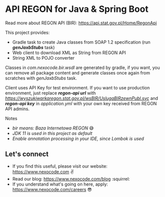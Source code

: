# API REGON for Java & Spring Boot

Read more about REGON API (BIR): https://api.stat.gov.pl/Home/RegonApi

This project provides:
* Gradle task to create Java classes from SOAP 1.2 specification  (run ***genJaxbStubs*** task)
* Web client to download XML as String from REGON API
* String XML to POJO converter

Classes in *com.nexocode.bir.wsdl* are generated by gradle, if you want, you can remove all package content
 and generate classes once again from scratches with *genJaxbStubs* task.

Client uses API Key for test environment. If you want to use production environment, just replace
 ***regon-api url*** with *https://wyszukiwarkaregon.stat.gov.pl/wsBIR/UslugaBIRzewnPubl.svc* and ***regon-api key*** in *application.yml* with
your own key received from REGON API admins.

Notes
* *bir means: Baza Internetowa REGON* :sweat_smile:
* *JDK 11 is used in this project as default* 
* *Enable annotation processing in your IDE, since Lombok is used* 

## Let's connect 
* If you find this useful, please visit our website: https://www.nexocode.com :v:
* Read our blog: https://www.nexocode.com/blog :squirrel:
* If you understand what's going on here, apply: https://www.nexocode.com/careers :sunglasses: